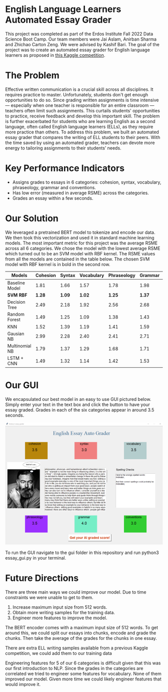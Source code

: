 # English Language Learners Automated Essay Grader #

This project was completed as part of the Erdos Institute Fall 2022 Data Science Boot Camp. Our team members were Jai Aslam, Anirban Sharma and Zhichao Carton Zeng. We were advised by Kashif Bari. The goal of the project was to create an automated essay grader for English language learners as proposed in [this Kaggle competition](https://www.kaggle.com/competitions/feedback-prize-english-language-learning/data).

# The Problem

Effective written communication is a crucial skill across all disciplines. It requires practice to master. Unfortunately, students don't get enough opportunities to do so. Since grading written assignments is time intensive — especially when one teacher is responsible for an entire classroom — teachers often limit such assignments. This curtails students' opportunities to practice, receive feedback and develop this important skill. The problem is further exacerbated for students who are learning English as a second language, often called English language learners (ELLs), as they require more practice than others. To address this problem, we built an automated essay grader that compares the writing of ELL students to their peers. With the time saved by using an automated grader, teachers can devote more energy to tailoring assignments to their students’ needs. 

# Key Performance Indicators 

* Assigns grades to essays in 6 categories: cohesion, syntax, vocabulary, phraseology, grammar and conventions. 
* Has low error (measured in average RSME) across the categories.
* Grades an essay within a few seconds.


# Our Solution

We leveraged a pretrained BERT model to tokenize and encode our data. We then took this vectorization and used it in standard machine learning models. The most important metric for this project was the average RSME across all 6 categories. We chose the model with the lowest average RSME which turned out to be an SVM model with RBF kernel. The RSME values from all the models are contained in the table below. The chosen SVM model with RBF kernel is in bold in the second row. 

Models         | Cohesion     | Syntax    | Vocabulary | Phraseology | Grammar | Conventions |
---------------|--------------|--------   |------------|-------------|---------|-------------|
Baseline Model | 1.81         | 1.66      | 1.57       | 1.78        | 1.98    | 1.83        |
**SVM RBF**    | **1.28**     | **1.09**  | **1.02**   | **1.25**    | **1.37**| **1.11**    |
Decision Tree  | 2.49         | 2.18      | 1.92       | 2.56        | 2.68    | 2.37        |
Random Forest  | 1.49         | 1.25      | 1.09       | 1.38        | 1.43    | 1.31        |
KNN            | 1.52         | 1.39      | 1.19       | 1.41        | 1.59    | 1.29        |
Gausian NB     | 2.99         | 2.28      | 2.40       | 2.41        | 2.71    | 2.32        |
Multinomial NB | 1.79         | 1.37      | 1.29       | 1.68        | 1.71    | 1.36        |
LSTM + CNN     | 1.49         | 1.32      | 1.14       | 1.42        | 1.53    | 1.45        |

# Our GUI

We encapsulated our best model in an easy to use GUI pictured below. Simply enter your text in the text box and click the button to have your essay graded. Grades in each of the six categories appear in around 3.5 seconds. 

![Screenshot](documents/images/guiexample.png)

To run the GUI navigate to the gui folder in this repository and run python3 essay_gui.py in your terminal. 

# Future Directions

There are three main ways we could improve our model. Due to time constraints we were unable to get to them. 

1. Increase maximum input size from 512 words. 
2. Obtain more writing samples for the training data.
3. Engineer more features to improve the model.

The BERT encoder comes with a maximum input size of 512 words. To get around this, we could split our essays into chunks, encode and grade the chunks. Then take the average of the grades for the chunks in one essay. 

There are extra ELL writing samples available from a previous Kaggle competition, we could add them to our training data

Engineering features for 5 of our 6 categories is difficult given that this was our first introduction to NLP. Since the grades in the categories are correlated we tried to engineer some features for vocabulary. None of them improved our model. Given more time we could likely engineer features that would improve it.


